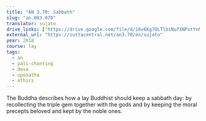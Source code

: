 ```yaml
---
title: "AN 3.70: Sabbath"
slug: "an.003.070"
translator: sujato
drive_links: ["https://drive.google.com/file/d/16x6Kg7OLTlbsNufXNPxtYnNp4u1xEjYn/view?usp=drivesdk"]
external_url: "https://suttacentral.net/an3.70/en/sujato"
year: 2018
course: lay
tags:
  - an
  - pali-chanting
  - deva
  - uposatha
  - ethics
---
```


The Buddha describes how a lay Buddhist should keep a sabbath day: by recollecting the triple gem together with the gods and by keeping the moral precepts beloved and kept by the noble ones.
